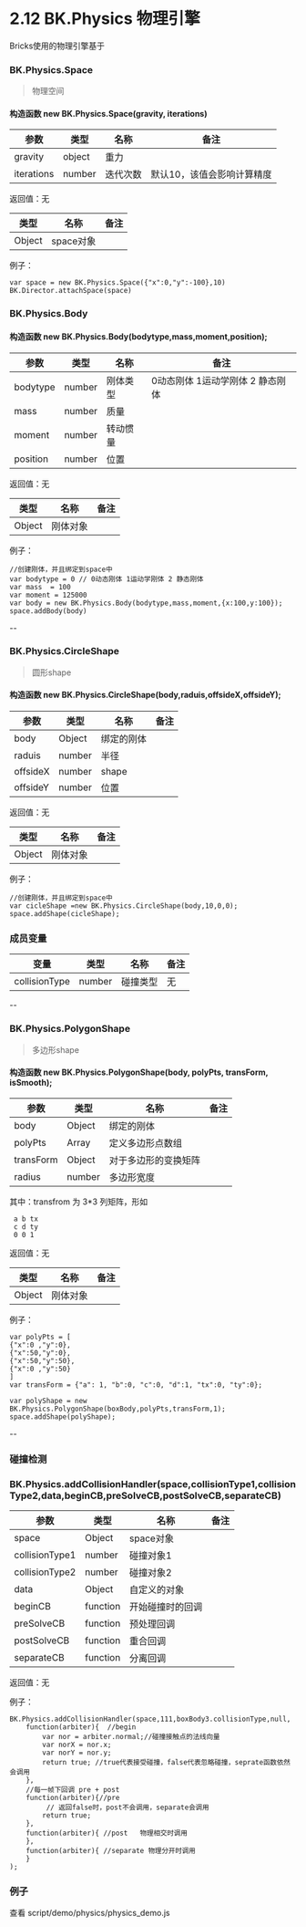 # 2.12 BK.Physics 物理引擎
Bricks使用的物理引擎基于

### BK.Physics.Space
>物理空间

#### 构造函数 new BK.Physics.Space(gravity, iterations)

参数  | 类型 |名称 | 备注
------------- | ------------- | -------------| -------------
gravity | object |重力|  
iterations | number |迭代次数 |  默认10，该值会影响计算精度
返回值：无

 类型 |名称 | 备注
------------- | ------------- | -------------
 Object |space对象 |
例子：

	var space = new BK.Physics.Space({"x":0,"y":-100},10)
	BK.Director.attachSpace(space)
 

### BK.Physics.Body

#### 构造函数 new BK.Physics.Body(bodytype,mass,moment,position);

参数  | 类型 |名称 | 备注
------------- | ------------- | -------------| -------------
bodytype |number | 刚体类型 |   0动态刚体 1运动学刚体 2 静态刚体
mass | number |质量 | 
moment | number |转动惯量 | 
position | number |位置| 

返回值：无

 类型 |名称 | 备注
------------- | ------------- | -------------
 Object |刚体对象 |
例子：

	//创建刚体，并且绑定到space中
  	var bodytype = 0 // 0动态刚体 1运动学刚体 2 静态刚体
    var mass  = 100
    var moment = 125000
    var body = new BK.Physics.Body(bodytype,mass,moment,{x:100,y:100});
    space.addBody(body)
 

--

###  BK.Physics.CircleShape
>圆形shape

#### 构造函数 new  BK.Physics.CircleShape(body,raduis,offsideX,offsideY);

参数  | 类型 |名称 | 备注
------------- | ------------- | -------------| -------------
body |Object | 绑定的刚体 |  
raduis | number | 半径 | 
offsideX | number | shape | 
offsideY | number |位置| 

返回值：无

 类型 |名称 | 备注
------------- | ------------- | -------------
 Object |刚体对象 |
例子：

	//创建刚体，并且绑定到space中
    var cicleShape =new BK.Physics.CircleShape(body,10,0,0);
    space.addShape(cicleShape);



### 成员变量
变量  | 类型 |名称 | 备注
------------- | ------------- | -------------| -------------
collisionType | number | 碰撞类型| 无

--



###  BK.Physics.PolygonShape
>多边形shape

#### 构造函数 new  BK.Physics.PolygonShape(body, polyPts, transForm, isSmooth);

参数  | 类型 |名称 | 备注
------------- | ------------- | -------------| -------------
body |Object | 绑定的刚体 |  
polyPts | Array | 定义多边形点数组 | 
transForm | Object | 对于多边形的变换矩阵 | 
radius | number |多边形宽度| 


其中：transfrom 为 3*3 列矩阵，形如

	 a b tx
	 c d ty
	 0 0 1


返回值：无

 类型 |名称 | 备注
------------- | ------------- | -------------
 Object |刚体对象 |
例子：

	var polyPts = [
    {"x":0 ,"y":0},
    {"x":50,"y":0},
    {"x":50,"y":50},
    {"x":0 ,"y":50}
	]
	var transForm = {"a": 1, "b":0, "c":0, "d":1, "tx":0, "ty":0};
		
	var polyShape = new BK.Physics.PolygonShape(boxBody,polyPts,transForm,1);
	space.addShape(polyShape);


--
###  碰撞检测
###  BK.Physics.addCollisionHandler(space,collisionType1,collisionType2,data,beginCB,preSolveCB,postSolveCB,separateCB)

参数  | 类型 |名称 | 备注
------------- | ------------- | -------------| -------------
space | Object | space对象|  
collisionType1 | number | 碰撞对象1|  
collisionType2 | number | 碰撞对象2|  
data | Object | 自定义的对象|  
beginCB | function | 开始碰撞时的回调|  
preSolveCB | function |预处理回调|  
postSolveCB | function | 重合回调|  
separateCB | function | 分离回调|  
返回值：无

例子：

	BK.Physics.addCollisionHandler(space,111,boxBody3.collisionType,null,
	    function(arbiter){  //begin
	        var nor = arbiter.normal;//碰撞接触点的法线向量
	        var norX = nor.x;
	        var norY = nor.y;
	        return true; //true代表接受碰撞，false代表忽略碰撞，seprate函数依然会调用
	    },
	    //每一帧下回调 pre + post 
	    function(arbiter){//pre   
	         // 返回false时，post不会调用，separate会调用
	        return true;
	    },
	    function(arbiter){ //post   物理相交时调用
	    },
	    function(arbiter){ //separate 物理分开时调用
	    }
	);

### 例子
查看 script/demo/physics/physics_demo.js 